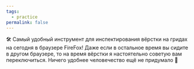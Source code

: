 ```yaml
---
tags:
  - practice
permalink: false
---
```


🛠 Самый удобный инструмент для инспектирования вёрстки на гридах на сегодня в браузере FireFox! Даже если в остальное время вы сидите в другом браузере, то на время вёрстки я настоятельно советую вам переключиться. Ничего удобнее человечество ещё не придумало 🤩
